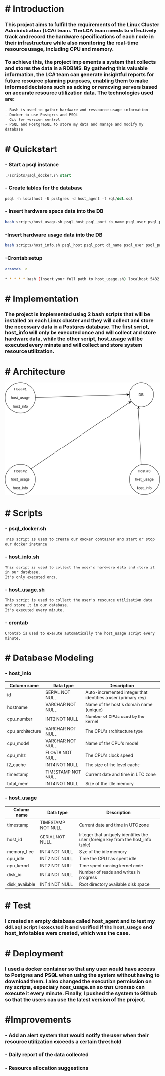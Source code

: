# **# Introduction**

### This project aims to fulfill the requirements of the Linux Cluster Administration (LCA) team. The LCA team needs to effectively track and record the hardware specifications of each node in their infrastructure while also monitoring the real-time resource usage, including CPU and memory.

### To achieve this, the project implements a system that collects and stores the data in a RDBMS. By gathering this valuable information, the LCA team can generate insightful reports for future resource planning purposes, enabling them to make informed decisions such as adding or removing servers based on accurate resource utilization data. The technologies used are:

	- Bash is used to gather hardware and ressource usage information
	- Docker to use Postgres and PSQL
	- Git for version control
	- PSQL and PostgreSQL to store my data and manage and modify my database

# **# Quickstart**

### 	- Start a psql instance

```sql
./scripts/psql_docker.sh start
```

###	- Create tables for the database

```sql
psql -h localhost -U postgres -d host_agent -f sql/ddl.sql
```

###	- Insert hardware specs data into the DB

```bash
bash scripts/host_usage.sh psql_host psql_port db_name psql_user psql_password
```

###	-Insert hardware usage data into the DB

```bash
bash scripts/host_info.sh psql_host psql_port db_name psql_user psql_password
```

###	-Crontab setup

```bash
crontab -e

* * * * * bash (Insert your full path to host_usage.sh) localhost 5432 host_agent postgres password > /tmp/host_usage.log
```

# **# Implementation**

### The project is implemented using 2 bash scripts that will be installed on each Linux cluster and they will collect and store the necessary data in a Postgres database. The first script, host_info will only be executed once and will collect and store hardware data, while the other script, host_usage will be executed every minute and will collect and store system resource utilization. 

# **# Architecture**

![The cluster diagram](assets/Cluster_Diagram.png)

# **# Scripts**

### - psql_docker.sh

```
This script is used to create our docker container and start or stop our docker instance
```

### - host_info.sh

```
This script is used to collect the user's hardware data and store it in our database.
It's only executed once.
```

### - host_usage.sh

```
This script is used to collect the user's resource utilization data and store it in our database.
It's executed every minute.
```

### - crontab

```
Crontab is used to execute automatically the host_usage script every minute.
```

# **# Database Modeling**

### - host_info

| Column name | Data type        | Description                                              |
|-------------|------------------|----------------------------------------------------------|
| id          | SERIAL NOT NULL  | Auto-incremented integer that identifies a user (primary key) |
| hostname    | VARCHAR NOT NULL | Name of the host's domain name (unique)                  |  
| cpu_number | INT2 NOT NULL | Number of CPUs used by the kernel                        |
 | cpu_architecture | VARCHAR NOT NULL| The CPU's architecture type                              |
 | cpu_model | VARCHAR NOT NULL | Name of the CPU's model                                  | 
 | cpu_mhz | FLOAT8 NOT NULL | The CPU's clock speed                                    |
 | l2_cache | INT4 NOT NULL | The size of the level cache                              |
 | timestamp | TIMESTAMP NOT NULL | Current date and time in UTC zone                        | 
 | total_mem | INT4 NOT NULL| Size of the idle memory                                  |

### - host_usage

| Column name    | Data type          | Description                                                                      |
|----------------|--------------------|----------------------------------------------------------------------------------|
| timestamp      | TIMESTAMP NOT NULL | Current date and time in UTC zone                                                |
| host_id        | SERIAL NOT NULL    | Integer that uniquely identifies the user (foreign key from the host_info table) |  
| memory_free    | INT4 NOT NULL      | Size of the idle memory                                                          |  
| cpu_idle       | INT2 NOT NULL      | Time the CPU has spent idle                                                      |
| cpu_kernel     | INT2 NOT NULL      | Time spent running kernel code                                                   |
| disk_io        | INT4 NOT NULL      | Number of reads and writes in progress                                           | 
| disk_available | INT4 NOT NULL      | Root directory available disk space                                              |


# **# Test**

### I created an empty database called host_agent and to test my ddl.sql script I executed it and verified if the host_usage and host_info tables were created, which was the case.

# **# Deployment**

### I used a docker container so that any user would have access to Postgres and PSQL when using the system without having to download them. I also changed the execution permission on my scripts, especially host_usage.sh so that Crontab can execute it every minute. Finally, I pushed the system to Github so that the users can use the latest version of the project.

# **#Improvements**

### - Add an alert system that would notify the user when their resource utilization exceeds a certain threshold
### - Daily report of the data collected
### - Resource allocation suggestions



